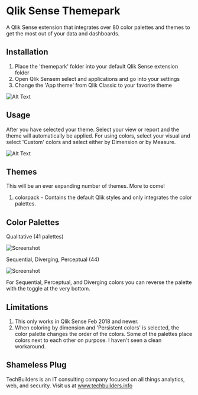 # Qlik Sense Themepark
A Qlik Sense extension that integrates over 80 color palettes and themes to get the most out of your data and dashboards.


## Installation

1. Place the 'themepark' folder into your default Qlik Sense extension folder
2. Open Qlik Sensem select and applications and go into your settings
3. Change the 'App theme' from Qlik Classic to your favorite theme

![Alt Text](https://raw.githubusercontent.com/techbui1ders/QlikSense-themepark/master/img/getstarted.gif)

## Usage

After you have selected your theme. Select your view or report and the theme will automatically be applied. For using colors, select your visual and select 'Custom' colors and select either by Dimension or by Measure.

![Alt Text](https://raw.githubusercontent.com/techbui1ders/QlikSense-themepark/master/img/colorpack.gif)

## Themes
This will be an ever expanding number of themes. More to come!

1. colorpack - Contains the default Qlik styles and only integrates the color palettes.

## Color Palettes
Qualitative (41 palettes)

![Screenshot](https://raw.githubusercontent.com/techbui1ders/QlikSense-themepark/master/img/dimension.png)

Sequential, Diverging, Perceptual (44)

![Screenshot](https://raw.githubusercontent.com/techbui1ders/QlikSense-themepark/master/img/measure.png)

For Sequential, Perceptual, and Diverging colors you can reverse the palette with the toggle at the very bottom.


## Limitations

1. This only works in Qlik Sense Feb 2018 and newer.
2. When coloring by dimension and 'Persistent colors' is selected, the color palette changes the order of the colors. Some of the palettes place colors next to each other on purpose. I haven't seen a clean workaround.

## Shameless Plug

TechBuilders is an IT consulting company focused on all things analytics, web, and security. Visit us at www.techbuilders.info